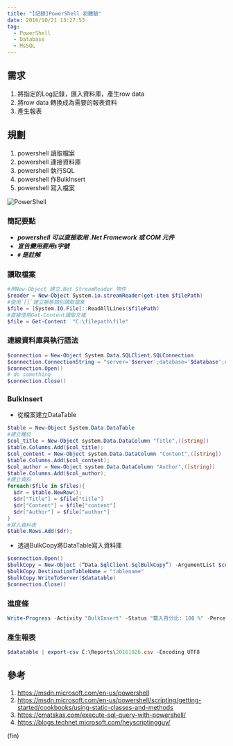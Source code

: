 ```yaml
---
title: "[記錄]PowerShell 初體驗"
date: 2016/10/21 13:27:53 
tag:
  - PowerShell
  - Database
  - MsSQL
---
```


## 需求

1. 將指定的Log記錄，匯入資料庫，產生row data
2. 將row data 轉換成為需要的報表資料
3. 產生報表

## 規劃

1. powershell 讀取檔案
2. powershell 連接資料庫
3. powershell 執行SQL
4. powershell 作BulkInsert
5. powershell 寫入檔案

![PowerShell](/images/102216_095355_PM.jpg)

### 簡記要點

- ***powershell 可以直接取用 .Net Framework 或 COM 元件***
- ***宣告變用要用`$`字號***
- ***`#` 是註解***

### 讀取檔案

```powershell
#用New-Object 建立.Net StreamReader 物件
$reader = New-Object System.io.streamReader(get-item $filePath)
#使用`[]`建立靜態類別讀取檔案
$file = [System.IO.File]::ReadAllLines($filePath)  
#直接使用Get-Content讀取文檔
$file = Get-Content  "C:\filepath\file"
```

### 連線資料庫與執行語法

```powershell
$connection = New-Object System.Data.SQLClient.SQLConnection
$connection.ConnectionString = "server='$server';database='$database';uid='$user'; pwd='$pwd';Integrated Security=False;"
$connection.Open()
# do something
$connection.Close()
```

### BulkInsert

- 從檔案建立DataTable

```powershell
$table = New-Object System.Data.DataTable
#建立欄位
$col_title = New-Object system.Data.DataColumn "Title",([string])
$table.Columns.Add($col_title);
$col_content = New-Object system.Data.DataColumn "Content",([string])
$table.Columns.Add($col_content);
$col_author = New-Object system.Data.DataColumn "Author",([string])
$table.Columns.Add($col_author);
#建立資料
foreach($file in $files){
  $dr = $table.NewRow();
  $dr["Title"] = $file["title"]
  $dr["Content"] = $file["content"]
  $dr["Author"] = $file["author"]
}
#寫入資料表
$table.Rows.Add($dr);
```

- 透過BulkCopy將DataTable寫入資料庫

```powershell
$connection.Open()
$bulkCopy = New-Object (“Data.SqlClient.SqlBulkCopy”) -ArgumentList $connection
$bulkCopy.DestinationTableName = "tablename"
$bulkCopy.WriteToServer($datatable)
$connection.Close()
```

### 進度條

```powershell
Write-Progress -Activity "BulkInsert" -Status "載入百分比: 100 %" -PercentComplete 100;
```

### 產生報表

```powershell
$datatable | export-csv C:\Reports\20161026.csv -Encoding UTF8
```

## 參考

1. <https://msdn.microsoft.com/en-us/powershell>
2. <https://msdn.microsoft.com/en-us/powershell/scripting/getting-started/cookbooks/using-static-classes-and-methods>
3. <https://cmatskas.com/execute-sql-query-with-powershell/>
4. <https://blogs.technet.microsoft.com/heyscriptingguy/>

(fin)
